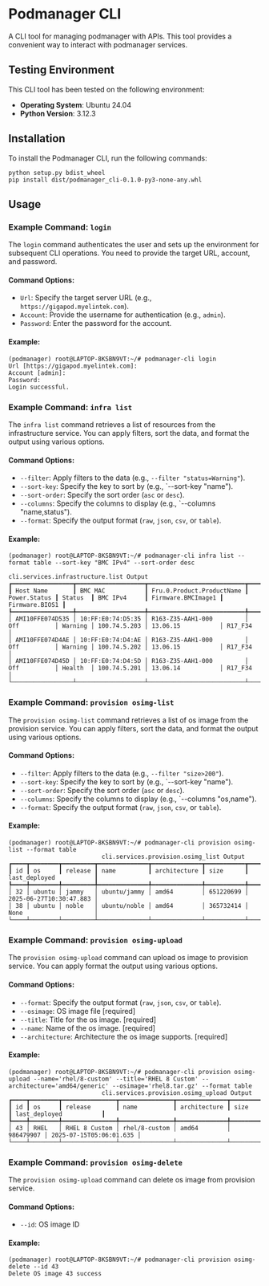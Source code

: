 # Podmanager CLI

A CLI tool for managing podmanager with APIs. This tool provides a convenient way to interact with podmanager services.

## Testing Environment

This CLI tool has been tested on the following environment:

- **Operating System**: Ubuntu 24.04
- **Python Version**: 3.12.3

## Installation

To install the Podmanager CLI, run the following commands:

```shell
python setup.py bdist_wheel
pip install dist/podmanager_cli-0.1.0-py3-none-any.whl
```

## Usage

### Example Command: `login`

The `login` command authenticates the user and sets up the environment for subsequent CLI operations. You need to provide the target URL, account, and password.

#### Command Options:

- `Url`: Specify the target server URL (e.g., `https://gigapod.myelintek.com`).
- `Account`: Provide the username for authentication (e.g., `admin`).
- `Password`: Enter the password for the account.

#### Example:

```shell
(podmanager) root@LAPTOP-8KSBN9VT:~/# podmanager-cli login
Url [https://gigapod.myelintek.com]:
Account [admin]:
Password:
Login successful.
```

### Example Command: `infra list`

The `infra list` command retrieves a list of resources from the infrastructure service. You can apply filters, sort the data, and format the output using various options.

#### Command Options:

- `--filter`: Apply filters to the data (e.g., `--filter "status=Warning"`).
- `--sort-key`: Specify the key to sort by (e.g., `--sort-key "name").
- `--sort-order`: Specify the sort order (`asc` or `desc`).
- `--columns`: Specify the columns to display (e.g., `--columns "name,status").
- `--format`: Specify the output format (`raw`, `json`, `csv`, or `table`).

#### Example:

```shell
(podmanager) root@LAPTOP-8KSBN9VT:~/# podmanager-cli infra list --format table --sort-key "BMC IPv4" --sort-order desc
                                                     cli.services.infrastructure.list Output
┏━━━━━━━━━━━━━━━━━┳━━━━━━━━━━━━━━━━━━━┳━━━━━━━━━━━━━━━━━━━━━━━━━━━┳━━━━━━━━━━━━━━┳━━━━━━━━━┳━━━━━━━━━━━━━━┳━━━━━━━━━━━━━━━━━━━━┳━━━━━━━━━━━━━━━━┓
┃ Host Name       ┃ BMC MAC           ┃ Fru.0.Product.ProductName ┃ Power.Status ┃ Status  ┃ BMC IPv4     ┃ Firmware.BMCImage1 ┃ Firmware.BIOS1 ┃
┡━━━━━━━━━━━━━━━━━╇━━━━━━━━━━━━━━━━━━━╇━━━━━━━━━━━━━━━━━━━━━━━━━━━╇━━━━━━━━━━━━━━╇━━━━━━━━━╇━━━━━━━━━━━━━━╇━━━━━━━━━━━━━━━━━━━━╇━━━━━━━━━━━━━━━━┩
│ AMI10FFE074D535 │ 10:FF:E0:74:D5:35 │ R163-Z35-AAH1-000         │ Off          │ Warning │ 100.74.5.203 │ 13.06.15           │ R17_F34        │
│ AMI10FFE074D4AE │ 10:FF:E0:74:D4:AE │ R163-Z35-AAH1-000         │ Off          │ Warning │ 100.74.5.202 │ 13.06.15           │ R17_F34        │
│ AMI10FFE074D45D │ 10:FF:E0:74:D4:5D │ R163-Z35-AAH1-000         │ Off          │ Health  │ 100.74.5.201 │ 13.06.14           │ R17_F34        │
└─────────────────┴───────────────────┴───────────────────────────┴──────────────┴─────────┴──────────────┴────────────────────┴────────────────┘
```

### Example Command: `provision osimg-list`

The `provision osimg-list` command retrieves a list of os image from the provision service. You can apply filters, sort the data, and format the output using various options.

#### Command Options:

- `--filter`: Apply filters to the data (e.g., `--filter "size>200"`).
- `--sort-key`: Specify the key to sort by (e.g., `--sort-key "name").
- `--sort-order`: Specify the sort order (`asc` or `desc`).
- `--columns`: Specify the columns to display (e.g., `--columns "os,name").
- `--format`: Specify the output format (`raw`, `json`, `csv`, or `table`).

#### Example:

```shell
(podmanager) root@LAPTOP-8KSBN9VT:~/# podmanager-cli provision osimg-list --format table
                          cli.services.provision.osimg_list Output
┏━━━━┳━━━━━━━━┳━━━━━━━━━┳━━━━━━━━━━━━━━┳━━━━━━━━━━━━━━┳━━━━━━━━━━━┳━━━━━━━━━━━━━━━━━━━━━━━━━┓
┃ id ┃ os     ┃ release ┃ name         ┃ architecture ┃ size      ┃ last_deployed           ┃
┡━━━━╇━━━━━━━━╇━━━━━━━━━╇━━━━━━━━━━━━━━╇━━━━━━━━━━━━━━╇━━━━━━━━━━━╇━━━━━━━━━━━━━━━━━━━━━━━━━┩
│ 32 │ ubuntu │ jammy   │ ubuntu/jammy │ amd64        │ 651220699 │ 2025-06-27T10:30:47.883 │
│ 38 │ ubuntu │ noble   │ ubuntu/noble │ amd64        │ 365732414 │ None                    │
└────┴────────┴─────────┴──────────────┴──────────────┴───────────┴─────────────────────────┘
```

### Example Command: `provision osimg-upload`

The `provision osimg-upload` command can upload os image to provision service. You can apply format the output using various options.

#### Command Options:

- `--format`: Specify the output format (`raw`, `json`, `csv`, or `table`).
- `--osimage`: OS image file  [required]
- `--title`: Title for the os image.  [required]
- `--name`: Name of the os image.  [required]
- `--architecture`: Architecture the os image supports.  [required]

#### Example:

```shell
(podmanager) root@LAPTOP-8KSBN9VT:~/# podmanager-cli provision osimg-upload --name='rhel/8-custom' --title='RHEL 8 Custom' --architecture='amd64/generic' --osimage='rhel8.tar.gz' --format table
                          cli.services.provision.osimg_upload Output
┏━━━━┳━━━━━━━━┳━━━━━━━━━━━━━━━┳━━━━━━━━━━━━━━━┳━━━━━━━━━━━━━━┳━━━━━━━━━━━┳━━━━━━━━━━━━━━━━━━━━━━━━━┓
┃ id ┃ os     ┃ release       ┃ name          ┃ architecture ┃ size      ┃ last_deployed           ┃
┡━━━━╇━━━━━━━━╇━━━━━━━━━━━━━━━╇━━━━━━━━━━━━━━━╇━━━━━━━━━━━━━━╇━━━━━━━━━━━╇━━━━━━━━━━━━━━━━━━━━━━━━━┩
│ 43 │ RHEL   │ RHEL 8 Custom │ rhel/8-custom │ amd64        │ 986479907 │ 2025-07-15T05:06:01.635 │
└────┴────────┴───────────────┴───────────────┴──────────────┴───────────┴─────────────────────────┘
```

### Example Command: `provision osimg-delete`

The `provision osimg-upload` command can delete os image from provision service.

#### Command Options:
- `--id`: OS image ID

#### Example:

```shell
(podmanager) root@LAPTOP-8KSBN9VT:~/# podmanager-cli provision osimg-delete --id 43
Delete OS image 43 success
```
